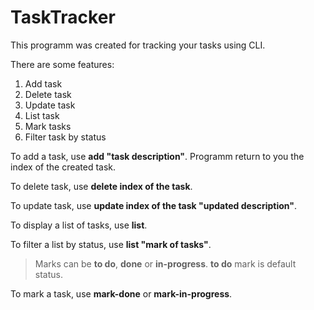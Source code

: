 # TaskTracker
 
This programm was created for tracking your tasks using CLI.

There are some features:

1) Add task
2) Delete task
3) Update task
4) List task
5) Mark tasks
5) Filter task by status

To add a task, use **add "__task description__"**.
Programm return to you the index of the created task.

To delete task, use **delete __index of the task__**.

To update task, use **update __index of the task__ "__updated description__"**.

To display a list of tasks, use **list**.

To filter a list by status, use **list "__mark of tasks__"**.
> Marks can be **to do**, **done** or **in-progress**. **to do** mark is default status.

To mark a task, use **mark-done** or **mark-in-progress**.